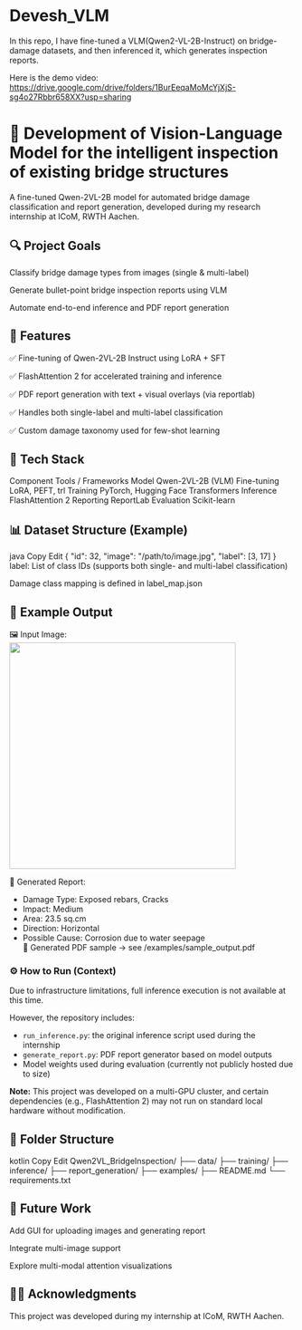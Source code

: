 # Devesh_VLM
In this repo, I have fine-tuned a VLM(Qwen2-VL-2B-Instruct) on bridge-damage datasets, and then inferenced it, which generates inspection reports. 

Here is the demo video: https://drive.google.com/drive/folders/1BurEeqaMoMcYjXjS-sg4o27Rbbr658XX?usp=sharing

# 🧠 Development of Vision-Language Model for the intelligent inspection of existing bridge structures
A fine-tuned Qwen-2VL-2B model for automated bridge damage classification and report generation, developed during my research internship at ICoM, RWTH Aachen.

## 🔍 Project Goals
Classify bridge damage types from images (single & multi-label)

Generate bullet-point bridge inspection reports using VLM

Automate end-to-end inference and PDF report generation

## 🚀 Features
✅ Fine-tuning of Qwen-2VL-2B Instruct using LoRA + SFT

✅ FlashAttention 2 for accelerated training and inference

✅ PDF report generation with text + visual overlays (via reportlab)

✅ Handles both single-label and multi-label classification

✅ Custom damage taxonomy used for few-shot learning

## 🧰 Tech Stack
Component	Tools / Frameworks
Model	Qwen-2VL-2B (VLM)
Fine-tuning	LoRA, PEFT, trl
Training	PyTorch, Hugging Face Transformers
Inference	FlashAttention 2
Reporting	ReportLab
Evaluation	Scikit-learn

## 📊 Dataset Structure (Example)
java
Copy
Edit
{
  "id": 32,
  "image": "/path/to/image.jpg",
  "label": [3, 17]
}
label: List of class IDs (supports both single- and multi-label classification)

Damage class mapping is defined in label_map.json

## 🧪 Example Output
🖼️ Input Image:
<img src="examples/sample_input.jpg" width="400"/>

📝 Generated Report:


- Damage Type: Exposed rebars, Cracks  
- Impact: Medium  
- Area: 23.5 sq.cm  
- Direction: Horizontal  
- Possible Cause: Corrosion due to water seepage  
📄 Generated PDF sample → see /examples/sample_output.pdf

### ⚙️ How to Run (Context)

Due to infrastructure limitations, full inference execution is not available at this time.

However, the repository includes:
- `run_inference.py`: the original inference script used during the internship
- `generate_report.py`: PDF report generator based on model outputs
- Model weights used during evaluation (currently not publicly hosted due to size)

**Note:** This project was developed on a multi-GPU cluster, and certain dependencies (e.g., FlashAttention 2) may not run on standard local hardware without modification.

## 📁 Folder Structure
kotlin
Copy
Edit
Qwen2VL_BridgeInspection/
├── data/
├── training/
├── inference/
├── report_generation/
├── examples/
├── README.md
└── requirements.txt
## 📌 Future Work
Add GUI for uploading images and generating report

Integrate multi-image support

Explore multi-modal attention visualizations

## 🧑‍🔬 Acknowledgments
This project was developed during my internship at ICoM, RWTH Aachen.


